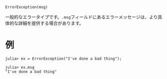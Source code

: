 ```
ErrorException(msg)
```

一般的なエラータイプです。`.msg`フィールドにあるエラーメッセージは、より具体的な詳細を提供する場合があります。

# 例

```jldoctest
julia> ex = ErrorException("I've done a bad thing");

julia> ex.msg
"I've done a bad thing"
```

